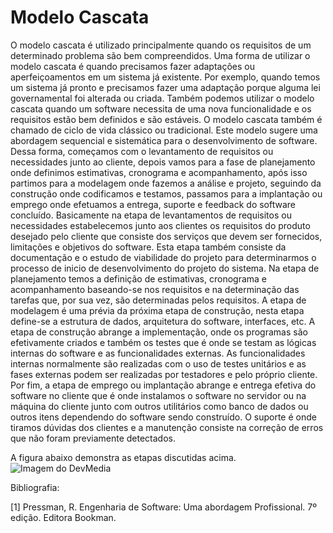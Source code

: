 # Modelo Cascata

O modelo cascata é utilizado principalmente quando os requisitos de um determinado
problema são bem compreendidos. Uma forma de utilizar o modelo cascata é quando precisamos
fazer adaptações ou aperfeiçoamentos em um sistema já existente. Por exemplo, quando
temos um sistema já pronto e precisamos fazer uma adaptação porque alguma lei governamental
foi alterada ou criada.
Também podemos utilizar o modelo cascata quando um software necessita de uma nova funcionalidade e os requisitos estão bem definidos e são estáveis.
O modelo cascata também é chamado de ciclo de vida clássico ou tradicional.
Este modelo sugere uma abordagem sequencial e sistemática para o desenvolvimento de software. Dessa forma, começamos com o levantamento
de requisitos ou necessidades junto ao cliente, depois vamos para a fase de planejamento onde definimos estimativas, cronograma e acompanhamento, após isso partimos para a modelagem
onde fazemos a análise e projeto, seguindo da construção onde codificamos e testamos, passamos para a implantação ou emprego onde efetuamos a entrega, suporte e feedback do software concluído.
Basicamente na etapa de levantamentos de requisitos ou necessidades estabelecemos junto aos clientes os requisitos do produto desejado pelo cliente
que consiste dos serviços que devem ser fornecidos, limitações e objetivos do software. Esta etapa também consiste da documentação e o estudo de viabilidade do projeto para determinarmos o processo de inicio de desenvolvimento do projeto do sistema. Na etapa de planejamento temos a definição de estimativas, cronograma e acompanhamento baseando-se nos requisitos e na determinação das tarefas que, por sua vez, são determinadas pelos requisitos. A etapa de modelagem é uma prévia da próxima etapa de construção, nesta etapa define-se a estrutura de dados, arquitetura do software, interfaces, etc. A etapa de construção abrange a implementação, onde os programas são efetivamente criados e também os testes que é onde se testam as lógicas internas do software e as funcionalidades externas. As funcionalidades internas normalmente são realizadas com o uso de testes unitários e as fases externas podem ser realizadas por testadores e pelo próprio cliente. Por fim, a etapa de emprego ou implantação abrange e entrega efetiva do software no cliente que é onde instalamos o software no servidor ou na máquina do cliente junto com outros utilitários como banco de dados ou outros itens dependendo do software sendo construído. O suporte é onde tiramos dúvidas dos clientes e a manutenção consiste na correção de erros que não foram previamente detectados.

A figura abaixo demonstra as etapas discutidas acima.
![Imagem do DevMedia](https://i.imgur.com/coI72OP.png)

Bibliografia:

[1] Pressman, R. Engenharia de Software: Uma abordagem Profissional. 7º edição. Editora Bookman.                 
